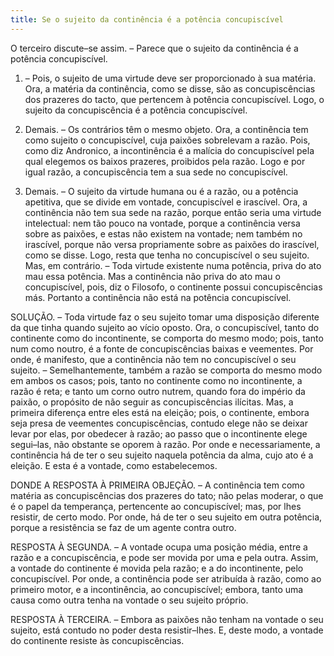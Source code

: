 ```yaml
---
title: Se o sujeito da continência é a potência concupiscível
---
```


O terceiro discute–se assim. – Parece que o sujeito da continência é a potência concupiscível.  

1. – Pois, o sujeito de uma virtude deve ser proporcionado à sua matéria. Ora, a matéria da continência, como se disse, são as concupiscências dos prazeres do tacto, que pertencem à potência concupiscível. Logo, o sujeito da concupiscência é a potência concupiscível.  

2. Demais. – Os contrários têm o mesmo objeto. Ora, a continência tem como sujeito o concupiscível, cuja paixões sobrelevam a razão. Pois, como diz Andronico, a incontinência é a malícia do concupiscível pela qual elegemos os baixos prazeres, proibidos pela razão. Logo e por igual razão, a concupiscência tem a sua sede no concupiscível. 

3. Demais. – O sujeito da virtude humana ou é a razão, ou a potência apetitiva, que se divide em vontade, concupiscível e irascível. Ora, a continência não tem sua sede na razão, porque então seria uma virtude intelectual: nem tão pouco na vontade, porque a continência versa sobre as paixões, e estas não existem na vontade; nem também no irascível, porque não versa propriamente sobre as paixões do irascível, como se disse. Logo, resta que tenha no concupiscível o seu sujeito.  Mas, em contrário. – Toda virtude existente numa potência, priva do ato mau essa potência. Mas a continência não priva do ato mau o concupiscível, pois, diz o Filosofo, o continente possui concupiscências más. Portanto a continência não está na potência concupiscível.  

SOLUÇÃO. – Toda virtude faz o seu sujeito tomar uma disposição diferente da que tinha quando sujeito ao vício oposto. Ora, o concupiscível, tanto do continente como do incontinente, se comporta do mesmo modo; pois, tanto num como noutro, é a fonte de concupiscências baixas e veementes. Por onde, é manifesto, que a continência não tem no concupiscível o seu sujeito. – Semelhantemente, também a razão se comporta do mesmo modo em ambos os casos; pois, tanto no continente como no incontinente, a razão é reta; e tanto um corno outro nutrem, quando fora do império da paixão, o propósito de não seguir as concupiscências ilícitas. Mas, a primeira diferença entre eles está na eleição; pois, o continente, embora seja presa de veementes concupiscências, contudo elege não se deixar levar por elas, por obedecer à razão; ao passo que o incontinente elege segui–las, não obstante se oporem à razão. Por onde e necessariamente, a continência há de ter o seu sujeito naquela potência da alma, cujo ato é a eleição. E esta é a vontade, como estabelecemos.  

DONDE A RESPOSTA À PRIMEIRA OBJEÇÃO. – A continência tem como matéria as concupiscências dos prazeres do tato; não pelas moderar, o que é o papel da temperança, pertencente ao concupiscível; mas, por lhes resistir, de certo modo. Por onde, há de ter o seu sujeito em outra potência, porque a resistência se faz de um agente contra outro.  

RESPOSTA À SEGUNDA. – A vontade ocupa uma posição média, entre a razão e a concupiscência, e pode ser movida por uma e pela outra. Assim, a vontade do continente é movida pela razão; e a do incontinente, pelo concupiscível. Por onde, a continência pode ser atribuída à razão, como ao primeiro motor, e a incontinência, ao concupiscível; embora, tanto uma causa como outra tenha na vontade o seu sujeito próprio.  

RESPOSTA À TERCEIRA. – Embora as paixões não tenham na vontade o seu sujeito, está contudo no poder desta resistir–lhes. E, deste modo, a vontade do continente resiste às concupiscências.